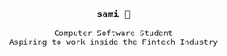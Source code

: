 <div align='center'>

<h3><samp><strong>sami</strong> 👋 </samp></h3>
<p><samp>Computer Software Student<br>Aspiring to work inside the Fintech Industry</samp></p>
<br>
